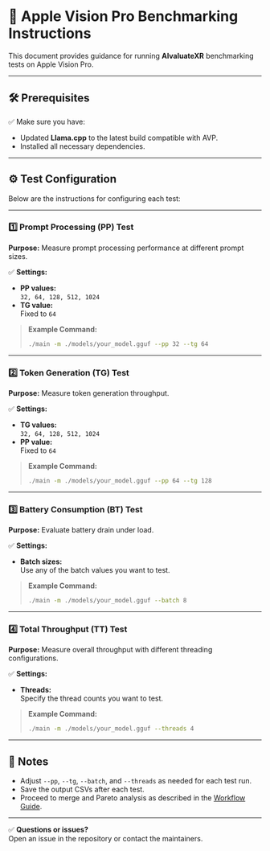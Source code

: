 # 📘 Apple Vision Pro Benchmarking Instructions

This document provides guidance for running **AIvaluateXR** benchmarking tests on Apple Vision Pro.

---

## 🛠️ Prerequisites

✅ Make sure you have:
- Updated **Llama.cpp** to the latest build compatible with AVP.
- Installed all necessary dependencies.

---

## ⚙️ Test Configuration

Below are the instructions for configuring each test:

---

### 1️⃣ Prompt Processing (PP) Test

**Purpose:** Measure prompt processing performance at different prompt sizes.

✅ **Settings:**
- **PP values:**  
  `32, 64, 128, 512, 1024`
- **TG value:**  
  Fixed to `64`

> **Example Command:**
> ```bash
> ./main -m ./models/your_model.gguf --pp 32 --tg 64
> ```

---

### 2️⃣ Token Generation (TG) Test

**Purpose:** Measure token generation throughput.

✅ **Settings:**
- **TG values:**  
  `32, 64, 128, 512, 1024`
- **PP value:**  
  Fixed to `64`

> **Example Command:**
> ```bash
> ./main -m ./models/your_model.gguf --pp 64 --tg 128
> ```

---

### 3️⃣ Battery Consumption (BT) Test

**Purpose:** Evaluate battery drain under load.

✅ **Settings:**
- **Batch sizes:**  
  Use any of the batch values you want to test.

> **Example Command:**
> ```bash
> ./main -m ./models/your_model.gguf --batch 8
> ```

---

### 4️⃣ Total Throughput (TT) Test

**Purpose:** Measure overall throughput with different threading configurations.

✅ **Settings:**
- **Threads:**  
  Specify the thread counts you want to test.

> **Example Command:**
> ```bash
> ./main -m ./models/your_model.gguf --threads 4
> ```

---

## 📝 Notes

- Adjust `--pp`, `--tg`, `--batch`, and `--threads` as needed for each test run.
- Save the output CSVs after each test.
- Proceed to merge and Pareto analysis as described in the [Workflow Guide](../../docs/workflow.md).

---

✅ **Questions or issues?**  
Open an issue in the repository or contact the maintainers.
